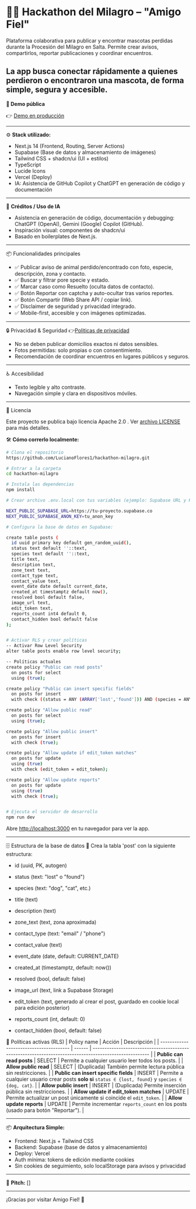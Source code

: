 # 🐶🐱 Hackathon del Milagro – "Amigo Fiel"

Plataforma colaborativa para publicar y encontrar mascotas perdidas durante la Procesión del Milagro en Salta. 
Permite crear avisos, compartirlos, reportar publicaciones y coordinar encuentros.

La app busca conectar rápidamente a quienes perdieron o encontraron una mascota, de forma simple, segura y accesible.
---

**🚀 Demo pública**

👉 [Demo en producción](https://hackathon-milagro.vercel.app/)

---

⚙️ **Stack utilizado:**

-   Next.js 14 (Frontend, Routing, Server Actions)
-   Supabase (Base de datos y almacenamiento de imágenes)
-   Tailwind CSS + shadcn/ui (UI + estilos)
-   TypeScript
-   Lucide Icons
-   Vercel (Deploy)
-   IA: Asistencia de GitHub Copilot y ChatGPT en generación de código y documentación

---

🤖 **Créditos / Uso de IA**
- Asistencia en generación de código, documentación y debugging: ChatGPT (OpenAI), Gemini (Google) Copilot (GitHub).
- Inspiración visual: componentes de shadcn/ui
- Basado en boilerplates de Next.js.

---
📦 Funcionalidades principales

- ✅  Publicar aviso de animal perdido/encontrado con foto, especie, descripción, zona y contacto.
- ✅  Buscar y filtrar pore specie y estado.
- ✅ Marcar caso como Resuelto (oculta datos de contacto).
- ✅  Botón Reportar con captcha y auto-ocultar tras varios reportes.
- ✅  Botón Compartir (Web Share API / copiar link).
- ✅  Disclaimer de seguridad y privacidad integrado.
- ✅  Mobile-first, accesible y con imágenes optimizadas. 


---
🔒 Privacidad & Seguridad
👉[Politicas de privacidad](https://hackathon-milagro.vercel.app/privacidad)
- No se deben publicar domicilios exactos ni datos sensibles.
- Fotos permitidas: solo propias o con consentimiento.
- Recomendación de coordinar encuentros en lugares públicos y seguros.

---
♿ Accesibilidad
- Texto legible y alto contraste.
- Navegación simple y clara en dispositivos móviles.

---

📜 Licencia

Este proyecto se publica bajo licencia Apache 2.0 .
Ver [archivo LICENSE](https://github.com/LucianoFlores1/hackathon-milagro/blob/main/LICENSE)
 para más detalles.

🛠️ **Cómo correrlo localmente:**

```bash
# Clona el repositorio
https://github.com/LucianoFlores1/hackathon-milagro.git

# Entrar a la carpeta
cd hackathon-milagro

# Instala las dependencias
npm install

# Crear archivo .env.local con tus variables (ejemplo: Supabase URL y KEY)

NEXT_PUBLIC_SUPABASE_URL=https://tu-proyecto.supabase.co
NEXT_PUBLIC_SUPABASE_ANON_KEY=tu_anon_key

# Configura la base de datos en Supabase:

create table posts (
  id uuid primary key default gen_random_uuid(),
  status text default ''::text,
  species text default ''::text,
  title text,
  description text,
  zone_text text,
  contact_type text,
  contact_value text,
  event_date date default current_date,
  created_at timestamptz default now(),
  resolved bool default false,
  image_url text,
  edit_token text,
  reports_count int4 default 0,
  contact_hidden bool default false
);


# Activar RLS y crear políticas
-- Activar Row Level Security
alter table posts enable row level security;

-- Políticas actuales
create policy "Public can read posts" 
  on posts for select 
  using (true);

create policy "Public can insert specific fields" 
  on posts for insert
  with check ((status = ANY (ARRAY['lost','found'])) AND (species = ANY (ARRAY['dog','cat'])));

create policy "Allow public read" 
  on posts for select 
  using (true);

create policy "Allow public insert" 
  on posts for insert 
  with check (true);

create policy "Allow update if edit_token matches"
  on posts for update
  using (true)
  with check (edit_token = edit_token);

create policy "Allow update reports"
  on posts for update
  using (true)
  with check (true);


# Ejecuta el servidor de desarrollo
npm run dev
```

Abre [http://localhost:3000](http://localhost:3000) en tu navegador para ver la app.

---
🗄️ Estructura de la base de datos
📂 Crea la tabla 'post' con la siguiente estructura:

- id (uuid, PK, autogen)

- status (text: "lost" o "found")

- species (text: "dog", "cat", etc.)

- title (text)

- description (text)

- zone_text (text, zona aproximada)

- contact_type (text: "email" / "phone")

- contact_value (text)

- event_date (date, default: CURRENT_DATE)

- created_at (timestamptz, default: now())

- resolved (bool, default: false)

- image_url (text, link a Supabase Storage)

- edit_token (text, generado al crear el post, guardado en cookie local para edición posterior)

- reports_count (int, default: 0)

- contact_hidden (bool, default: false)



🔐 Políticas activas (RLS)
| Policy name                             | Acción | Descripción                                                                                            |
| --------------------------------------- | ------ | ------------------------------------------------------------------------------------------------------ |
| **Public can read posts**               | SELECT | Permite a cualquier usuario leer todos los posts.                                                      |
| **Allow public read**                   | SELECT | (Duplicada) También permite lectura pública sin restricciones.                                         |
| **Public can insert specific fields**   | INSERT | Permite a cualquier usuario crear posts **solo si** `status ∈ {lost, found}` y `species ∈ {dog, cat}`. |
| **Allow public insert**                 | INSERT | (Duplicada) Permite inserción pública sin restricciones.                                               |
| **Allow update if edit\_token matches** | UPDATE | Permite actualizar un post únicamente si coincide el `edit_token`.                                     |
| **Allow update reports**                | UPDATE | Permite incrementar `reports_count` en los posts (usado para botón "Reportar").                        |

---
📦 **Arquitectura Simple:**

-   Frontend: Next.js + Tailwind CSS
-   Backend: Supabase (base de datos y almacenamiento)
-   Deploy: Vercel
-   Auth mínima: tokens de edición mediante cookies
-   Sin cookies de seguimiento, solo localStorage para avisos y privacidad


---

🎥 **Pitch:** []

---


¡Gracias por visitar Amigo Fiel! 🐾

